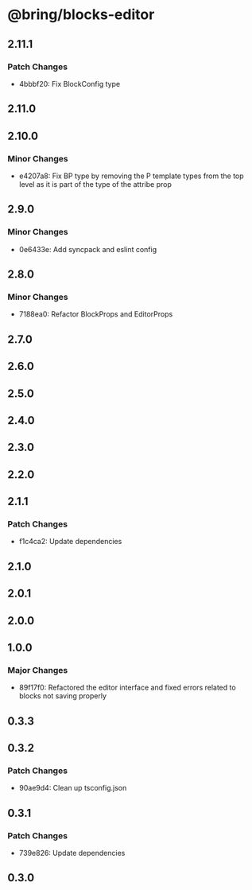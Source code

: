 # @bring/blocks-editor

## 2.11.1

### Patch Changes

- 4bbbf20: Fix BlockConfig type

## 2.11.0

## 2.10.0

### Minor Changes

- e4207a8: Fix BP type by removing the P template types from the top level as it is part of the type of the attribe prop

## 2.9.0

### Minor Changes

- 0e6433e: Add syncpack and eslint config

## 2.8.0

### Minor Changes

- 7188ea0: Refactor BlockProps and EditorProps

## 2.7.0

## 2.6.0

## 2.5.0

## 2.4.0

## 2.3.0

## 2.2.0

## 2.1.1

### Patch Changes

- f1c4ca2: Update dependencies

## 2.1.0

## 2.0.1

## 2.0.0

## 1.0.0

### Major Changes

- 89f17f0: Refactored the editor interface and fixed errors related to blocks not saving properly

## 0.3.3

## 0.3.2

### Patch Changes

- 90ae9d4: Clean up tsconfig.json

## 0.3.1

### Patch Changes

- 739e826: Update dependencies

## 0.3.0
